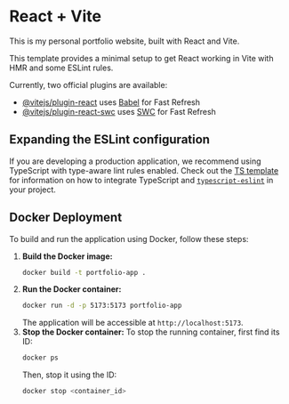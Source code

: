 # React + Vite

This is my personal portfolio website, built with React and Vite.

This template provides a minimal setup to get React working in Vite with HMR and some ESLint rules.

Currently, two official plugins are available:

- [@vitejs/plugin-react](https://github.com/vitejs/vite-plugin-react/blob/main/packages/plugin-react) uses [Babel](https://babeljs.io/) for Fast Refresh
- [@vitejs/plugin-react-swc](https://github.com/vitejs/vite-plugin-react/blob/main/packages/plugin-react-swc) uses [SWC](https://swc.rs/) for Fast Refresh

## Expanding the ESLint configuration

If you are developing a production application, we recommend using TypeScript with type-aware lint rules enabled. Check out the [TS template](https://github.com/vitejs/vite/tree/main/packages/create-vite/template-react-ts) for information on how to integrate TypeScript and [`typescript-eslint`](https://typescript-eslint.io) in your project.

## Docker Deployment

To build and run the application using Docker, follow these steps:

1.  **Build the Docker image:**
    ```bash
    docker build -t portfolio-app .
    ```
2.  **Run the Docker container:**
    ```bash
    docker run -d -p 5173:5173 portfolio-app
    ```
    The application will be accessible at `http://localhost:5173`.
3.  **Stop the Docker container:**
    To stop the running container, first find its ID:
    ```bash
    docker ps
    ```
    Then, stop it using the ID:
    ```bash
    docker stop <container_id>
    ```
